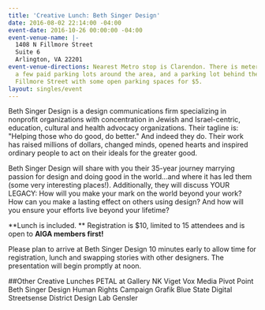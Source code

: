 ```yaml
---
title: 'Creative Lunch: Beth Singer Design'
date: 2016-08-02 22:14:00 -04:00
event-date: 2016-10-26 00:00:00 -04:00
event-venue-name: |-
  1408 N Fillmore Street
  Suite 6
  Arlington, VA 22201
event-venue-directions: Nearest Metro stop is Clarendon. There is metered street parking,
  a few paid parking lots around the area, and a parking lot behind the building on
  Fillmore Street with some open parking spaces for $5.
layout: singles/event
---
```


Beth Singer Design is a design communications firm specializing in nonprofit organizations with concentration in Jewish and Israel-centric, education, cultural and health advocacy organizations. Their tagline is: "Helping those who do good, do better." And indeed they do. Their work has raised millions of dollars, changed minds, opened hearts and inspired ordinary people to act on their ideals for the greater good.

Beth Singer Design will share with you their 35-year journey marrying passion for design and doing good in the world...and where it has led them (some very interesting places!). Additionally, they will discuss YOUR LEGACY: How will you make your mark on the world beyond your work? How can you make a lasting effect on others using design? And how will you ensure your efforts live beyond your lifetime?

**Lunch is included. ** Registration is $10, limited to 15 attendees and is open to **AIGA members first!**
  
Please plan to arrive at Beth Singer Design 10 minutes early to allow time for registration, lunch and swapping stories with other designers. The presentation will begin promptly at noon.

##Other Creative Lunches
PETAL at Gallery NK 
Viget 
Vox Media 
Pivot Point 
Beth Singer Design
Human Rights Campaign 
Grafik 
Blue State Digital 
Streetsense 
District Design Lab 
Gensler
